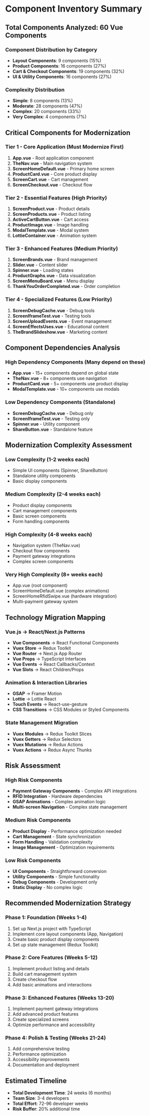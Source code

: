 # Component Inventory Summary

## Total Components Analyzed: 60 Vue Components

### Component Distribution by Category
- **Layout Components**: 9 components (15%)
- **Product Components**: 16 components (27%)
- **Cart & Checkout Components**: 19 components (32%)
- **UI & Utility Components**: 16 components (27%)

### Complexity Distribution
- **Simple**: 8 components (13%)
- **Moderate**: 28 components (47%)
- **Complex**: 20 components (33%)
- **Very Complex**: 4 components (7%)

## Critical Components for Modernization

### Tier 1 - Core Application (Must Modernize First)
1. **App.vue** - Root application component
2. **TheNav.vue** - Main navigation system
3. **ScreenHomeDefault.vue** - Primary home screen
4. **ProductCard.vue** - Core product display
5. **ScreenCart.vue** - Cart management
6. **ScreenCheckout.vue** - Checkout flow

### Tier 2 - Essential Features (High Priority)
1. **ScreenProduct.vue** - Product details
2. **ScreenProducts.vue** - Product listing
3. **ActiveCartButton.vue** - Cart access
4. **ProductImage.vue** - Image handling
5. **ModalTemplate.vue** - Modal system
6. **LottieContainer.vue** - Animation system

### Tier 3 - Enhanced Features (Medium Priority)
1. **ScreenBrands.vue** - Brand management
2. **Slider.vue** - Content slider
3. **Spinner.vue** - Loading states
4. **ProductGraphs.vue** - Data visualization
5. **ScreenMenuBoard.vue** - Menu display
6. **ThankYouOrderCompleted.vue** - Order completion

### Tier 4 - Specialized Features (Low Priority)
1. **ScreenDebugCache.vue** - Debug tools
2. **ScreenIframeTest.vue** - Testing tools
3. **ScreenUploadEvents.vue** - Event management
4. **ScreenEffectsUses.vue** - Educational content
5. **TheBrandSlideshow.vue** - Marketing content

## Component Dependencies Analysis

### High Dependency Components (Many depend on these)
- **App.vue** - 15+ components depend on global state
- **TheNav.vue** - 8+ components use navigation
- **ProductCard.vue** - 5+ components use product display
- **ModalTemplate.vue** - 10+ components use modals

### Low Dependency Components (Standalone)
- **ScreenDebugCache.vue** - Debug only
- **ScreenIframeTest.vue** - Testing only
- **Spinner.vue** - Utility component
- **ShareButton.vue** - Standalone feature

## Modernization Complexity Assessment

### Low Complexity (1-2 weeks each)
- Simple UI components (Spinner, ShareButton)
- Standalone utility components
- Basic display components

### Medium Complexity (2-4 weeks each)
- Product display components
- Cart management components
- Basic screen components
- Form handling components

### High Complexity (4-8 weeks each)
- Navigation system (TheNav.vue)
- Checkout flow components
- Payment gateway integrations
- Complex screen components

### Very High Complexity (8+ weeks each)
- App.vue (root component)
- ScreenHomeDefault.vue (complex animations)
- ScreenHomeRfidSwipe.vue (hardware integration)
- Multi-payment gateway system

## Technology Migration Mapping

### Vue.js → React/Next.js Patterns
- **Vue Components** → React Functional Components
- **Vuex Store** → Redux Toolkit
- **Vue Router** → Next.js App Router
- **Vue Props** → TypeScript Interfaces
- **Vue Events** → React Callbacks/Context
- **Vue Slots** → React Children/Props

### Animation & Interaction Libraries
- **GSAP** → Framer Motion
- **Lottie** → Lottie React
- **Touch Events** → React-use-gesture
- **CSS Transitions** → CSS Modules or Styled Components

### State Management Migration
- **Vuex Modules** → Redux Toolkit Slices
- **Vuex Getters** → Redux Selectors
- **Vuex Mutations** → Redux Actions
- **Vuex Actions** → Redux Async Thunks

## Risk Assessment

### High Risk Components
- **Payment Gateway Components** - Complex API integrations
- **RFID Integration** - Hardware dependencies
- **GSAP Animations** - Complex animation logic
- **Multi-screen Navigation** - Complex state management

### Medium Risk Components
- **Product Display** - Performance optimization needed
- **Cart Management** - State synchronization
- **Form Handling** - Validation complexity
- **Image Management** - Optimization requirements

### Low Risk Components
- **UI Components** - Straightforward conversion
- **Utility Components** - Simple functionality
- **Debug Components** - Development only
- **Static Display** - No complex logic

## Recommended Modernization Strategy

### Phase 1: Foundation (Weeks 1-4)
1. Set up Next.js project with TypeScript
2. Implement core layout components (App, Navigation)
3. Create basic product display components
4. Set up state management (Redux Toolkit)

### Phase 2: Core Features (Weeks 5-12)
1. Implement product listing and details
2. Build cart management system
3. Create checkout flow
4. Add basic animations and interactions

### Phase 3: Enhanced Features (Weeks 13-20)
1. Implement payment gateway integrations
2. Add advanced product features
3. Create specialized screens
4. Optimize performance and accessibility

### Phase 4: Polish & Testing (Weeks 21-24)
1. Add comprehensive testing
2. Performance optimization
3. Accessibility improvements
4. Documentation and deployment

## Estimated Timeline
- **Total Development Time**: 24 weeks (6 months)
- **Team Size**: 3-4 developers
- **Total Effort**: 72-96 developer weeks
- **Risk Buffer**: 20% additional time
